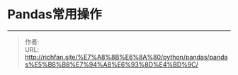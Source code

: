 # Pandas常用操作




---

> 作者:   
> URL: http://richfan.site/%E7%A8%8B%E6%8A%80/python/pandas/pandas%E5%B8%B8%E7%94%A8%E6%93%8D%E4%BD%9C/  

